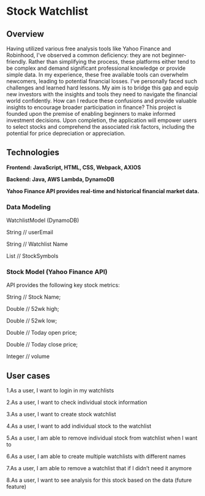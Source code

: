 # Stock Watchlist
## Overview
Having utilized various free analysis tools like Yahoo Finance and Robinhood, I've observed a common deficiency: they are not beginner-friendly. Rather than simplifying the process, these platforms either tend to be complex and demand significant professional knowledge or provide simple data. In my experience, these free available tools can overwhelm newcomers, leading to potential financial losses. I've personally faced such challenges and learned hard lessons. My aim is to bridge this gap and equip new investors with the insights and tools they need to navigate the financial world confidently. How can I reduce these confusions and provide valuable insights to encourage broader participation in finance? This project is founded upon the premise of enabling beginners to make informed investment decisions. Upon completion, the application will empower users to select stocks and comprehend the associated risk factors, including the potential for price depreciation or appreciation.

## Technologies
**Frontend: JavaScript, HTML, CSS, Webpack, AXIOS**

**Backend: Java, AWS Lambda, DynamoDB**

**Yahoo Finance API provides real-time and historical financial market data.**

### Data Modeling
WatchlistModel (DynamoDB)

String // userEmail

String // Watchlist Name

List<String> // StockSymbols  

### Stock Model (Yahoo Finance API)
API provides the following key stock metrics:

String // Stock Name;

Double // 52wk high;

Double // 52wk low;

Double // Today open price;

Double // Today close price;

Integer // volume

## User cases
1.As a user, I want to login in my watchlists

2.As a user, I want to check individual stock information

3.As a user, I want to create stock watchlist

4.As a user, I want to add individual stock to the watchlist

5.As a user, I am able to remove individual stock from watchlist when I want to 

6.As a user, I am able to create multiple watchlists with different names

7.As a user, I am able to remove a watchlist that if I didn’t need it anymore

8.As a user, I want to see analysis for this stock based on the data (future feature)


